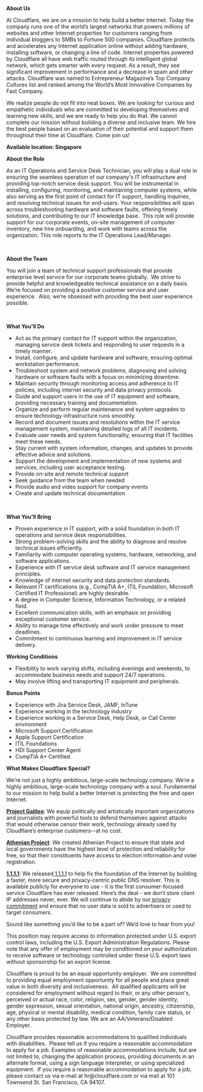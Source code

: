 <div class="content-intro">
	<div><strong>About Us</strong></div>
	<div>
		<p>At Cloudflare, we are on a mission to help build a better Internet. Today the company runs one of the world’s largest networks that powers millions of websites and other Internet properties for customers ranging from individual bloggers to SMBs to Fortune 500 companies. Cloudflare protects and accelerates any Internet application online without adding hardware, installing software, or changing a line of code. Internet properties powered by Cloudflare all have web traffic routed through its intelligent global network, which gets smarter with every request. As a result, they see significant improvement in performance and a decrease in spam and other attacks. Cloudflare was named to Entrepreneur Magazine’s Top Company Cultures list and ranked among the World’s Most Innovative Companies by Fast Company.&nbsp;</p>
		<p><span style="font-weight: 400;">We realize people do not fit into neat boxes. We are looking for curious and empathetic individuals who are committed to developing themselves and learning new skills, and we are ready to help you do that. We cannot complete our mission without building a diverse and inclusive team. We hire the best people based on an evaluation of their potential and support them throughout their time at Cloudflare. Come join us!&nbsp;</span></p>
	</div>
</div>
<p><strong>Available location: Singapore </strong></p>
<p><strong>About the Role</strong></p>
<p>As an IT Operations and Service Desk Technician, you will play a dual role in ensuring the seamless operation of our company's IT infrastructure and providing top-notch service desk support. You will be instrumental in installing, configuring, monitoring, and maintaining computer systems, while also serving as the first point of contact for IT support, handling inquiries, and resolving technical issues for end-users. Your responsibilities will span across troubleshooting hardware and software faults, offering timely solutions, and contributing to our IT knowledge base.&nbsp; This role will provide support for our corporate events, on-site management of computer inventory, new hire onboarding, and work with teams across the organization. This role reports to the IT Operations Lead/Manager.</p>
<p>&nbsp;</p>
<p><strong>About the Team</strong></p>
<p>You will join a team of technical support professionals that provide enterprise level service for our corporate teams globally.&nbsp; We strive to provide helpful and knowledgeable technical assistance on a daily basis.&nbsp; We’re focused on providing a positive customer service and user experience.&nbsp; Also, we’re obsessed with providing the best user experience possible.</p>
<p>&nbsp;</p>
<p><strong>What You'll Do</strong></p>
<ul>
	<li>Act as the primary contact for IT support within the organization, managing service desk tickets and responding to user requests in a timely manner.</li>
	<li>Install, configure, and update hardware and software, ensuring optimal workstation performance.</li>
	<li>Troubleshoot system and network problems, diagnosing and solving hardware or software faults with a focus on minimizing downtime.</li>
	<li>Maintain security through monitoring access and adherence to IT policies, including internet security and data privacy protocols.</li>
	<li>Guide and support users in the use of IT equipment and software, providing necessary training and documentation.</li>
	<li>Organize and perform regular maintenance and system upgrades to ensure technology infrastructure runs smoothly.</li>
	<li>Record and document issues and resolutions within the IT service management system, maintaining detailed logs of all IT incidents.</li>
	<li>Evaluate user needs and system functionality, ensuring that IT facilities meet these needs.</li>
	<li>Stay current with system information, changes, and updates to provide effective advice and solutions.</li>
	<li>Support the development and implementation of new systems and services, including user acceptance testing.</li>
	<li>Provide on-site and remote technical support</li>
	<li>Seek guidance from the team when needed</li>
	<li>Provide audio and video support for company events</li>
	<li>Create and update technical documentation</li>
</ul>
<p>&nbsp;</p>
<p><strong>What You'll Bring</strong></p>
<ul>
	<li>Proven experience in IT support, with a solid foundation in both IT operations and service desk responsibilities.</li>
	<li>Strong problem-solving skills and the ability to diagnose and resolve technical issues efficiently.</li>
	<li>Familiarity with computer operating systems, hardware, networking, and software applications.</li>
	<li>Experience with IT service desk software and IT service management principles.</li>
	<li>Knowledge of internet security and data protection standards.</li>
	<li>Relevant IT certifications (e.g., CompTIA A+, ITIL Foundation, Microsoft Certified IT Professional) are highly desirable.</li>
	<li>A degree in Computer Science, Information Technology, or a related field.</li>
	<li>Excellent communication skills, with an emphasis on providing exceptional customer service.</li>
	<li>Ability to manage time effectively and work under pressure to meet deadlines.</li>
	<li>Commitment to continuous learning and improvement in IT service delivery.</li>
</ul>
<p><strong>Working Conditions</strong></p>
<ul>
	<li>Flexibility to work varying shifts, including evenings and weekends, to accommodate business needs and support 24/7 operations.</li>
	<li>May involve lifting and transporting IT equipment and peripherals.</li>
</ul>
<p><strong>Bonus Points</strong></p>
<ul>
	<li>Experience with Jira Service Desk, JAMF, InTune</li>
	<li>Experience working in the technology industry</li>
	<li>Experience working in a Service Desk, Help Desk, or Call Center environment</li>
	<li>Microsoft Support Certification</li>
	<li>Apple Support Certification</li>
	<li>ITIL Foundations</li>
	<li>HDI Support Center Agent</li>
	<li>CompTIA A+ Certified</li>
</ul>
<div class="content-conclusion">
	<p><strong>What Makes Cloudflare Special?</strong></p>
	<p><span style="font-weight: 400;">We’re not just a highly ambitious, large-scale technology company. We’re a highly ambitious, large-scale technology company with a soul. Fundamental to our mission to help build a better Internet is protecting the free and open Internet.</span></p>
	<p><a href="https://blog.cloudflare.com/protecting-free-expression-online/"><strong>Project Galileo</strong></a><span style="font-weight: 400;">: We equip politically and artistically important organizations and journalists with powerful tools to defend themselves against attacks that would otherwise censor their work, technology already used by Cloudflare’s enterprise customers--at no cost.</span></p>
	<p><strong><a href="https://www.cloudflare.com/athenian/">Athenian Project</a></strong><span style="font-weight: 400;">: We created Athenian Project to ensure that state and local governments have the highest level of protection and reliability for free, so that their constituents have access to election information and voter registration.</span></p>
	<p><a href="https://1.1.1.1/"><strong>1.1.1.1</strong></a><span style="font-weight: 400;">: We released</span><a href="https://1.1.1.1/"> <span style="font-weight: 400;">1.1.1.1</span></a><span style="font-weight: 400;"> to help fix the foundation of the Internet by building a faster, more secure and privacy-centric public DNS resolver. This is available publicly for everyone to use - it is the first consumer-focused service Cloudflare has ever released. Here’s the deal - we don’t store client IP addresses never, ever. We will continue to abide by our</span><a href="https://developers.cloudflare.com/1.1.1.1/privacy/public-dns-resolver"> privacy commitment</a><span style="font-weight: 400;"> and ensure that no user data is sold to advertisers or used to target consumers.</span></p>
	<p><span style="font-weight: 400;">Sound like something you’d like to be a part of? We’d love to hear from you!</span></p>
	<p><span style="font-weight: 400;">This position may require access to information protected under U.S. export control laws, including the U.S. Export Administration Regulations. Please note that any offer of employment may be conditioned on your authorization to receive software or technology controlled under these U.S. export laws without sponsorship for an export license.</span></p>
	<p><span style="font-weight: 400;">Cloudflare is proud to be an equal opportunity employer. &nbsp;We are committed to providing equal employment opportunity for all people and place great value in both diversity and inclusiveness. &nbsp;All qualified applicants will be considered for employment without regard to their, or any other person's, perceived or actual</span> <span style="font-weight: 400;">race, color, religion, sex, gender, gender identity, gender expression, sexual orientation, national origin, ancestry, citizenship, age, physical or mental disability, medical condition, family care status, or any other basis protected by law. </span><span style="font-weight: 400;">We are an AA/Veterans/Disabled Employer.</span></p>
	<p><span style="font-weight: 400;">Cloudflare provides reasonable accommodations to qualified individuals with disabilities. &nbsp;Please tell us if you require a reasonable accommodation to apply for a job. Examples of reasonable accommodations include, but are not limited to, changing the application process, providing documents in an alternate format, using a sign language interpreter, or using specialized equipment. &nbsp;If you require a reasonable accommodation to apply for a job, please contact us via e-mail at </span><span style="font-weight: 400;">hr@cloudflare.com</span><span style="font-weight: 400;"> or via mail at 101 Townsend St. San Francisco, CA 94107.</span></p>
</div>